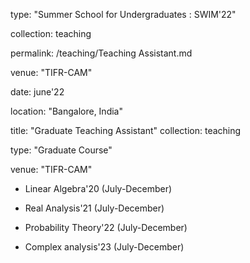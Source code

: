 
type: "Summer School for Undergraduates : SWIM'22"

collection: teaching

permalink: /teaching/Teaching Assistant.md

venue: "TIFR-CAM"

date: june'22

location: "Bangalore, India"



title: "Graduate Teaching Assistant"
collection: teaching

type: "Graduate Course"

venue: "TIFR-CAM"

* Linear Algebra'20 (July-December)


* Real Analysis'21 (July-December)


* Probability Theory'22 (July-December)


* Complex analysis'23 (July-December)


